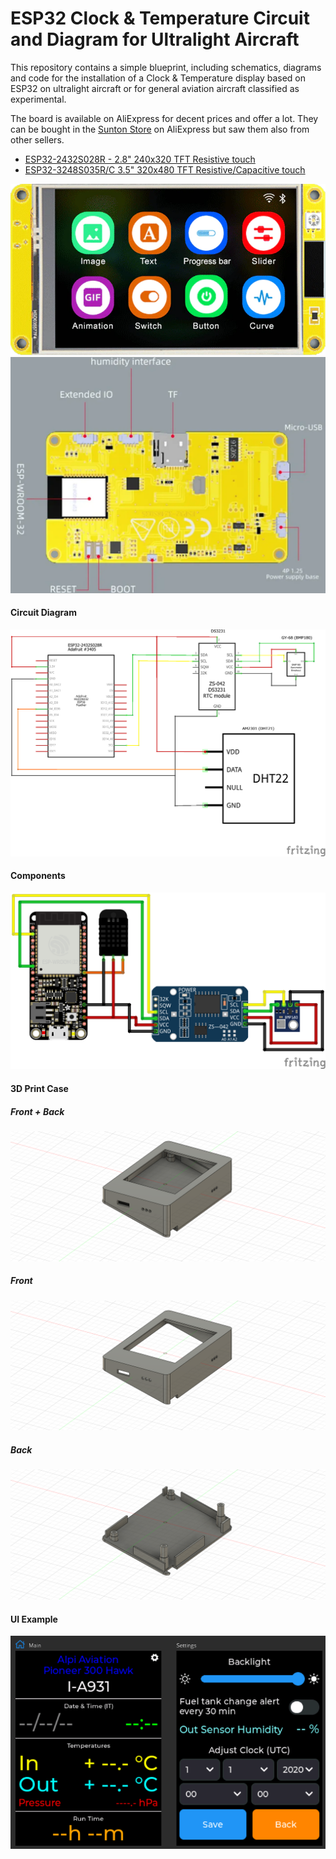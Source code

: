# ESP32 Clock & Temperature Circuit and Diagram for Ultralight Aircraft

This repository contains a simple blueprint, including schematics, diagrams and code for the installation of a Clock & Temperature display based on ESP32 on ultralight aircraft or for general aviation aircraft classified as experimental.

The board is available on AliExpress for decent prices and offer a lot.
They can be bought in the [Sunton Store](https://www.aliexpress.com/store/1100192306) on AliExpress but saw them also from other sellers.

- [ESP32-2432S028R - 2.8" 240x320 TFT Resistive touch](https://www.aliexpress.com/item/1005004502250619.html)
- [ESP32-3248S035R/C 3.5" 320x480 TFT Resistive/Capacitive touch](https://www.aliexpress.com/item/1005004632953455.html)

![ESP32-3248S035R front](assets/images/esp32-3248S035-front.png)
![ESP32-3248S035R back](assets/images/esp32-3248S035-back.png)

#### Circuit Diagram

![Circuit Diagaram](assets/images/Berna_Fly_Clock_Thermometer_Schematic.png)

#### Components
![Components](assets/images/Berna_Fly_Clock_Thermometer_bb.png)

#### 3D Print Case
##### Front + Back
![3D Print Case Complete](assets/images/Berna_Fly_Clock_Thermometer_3D_Case_All.png)
##### Front
![3D Print Case Front](assets/images/Berna_Fly_Clock_Thermometer_3D_Case_Front.png)
##### Back
![3D Print Case Back](assets/images/Berna_Fly_Clock_Thermometer_3D_Case_Back.png)

#### UI Example
![UI Example](assets/images/Berna_Fly_Clock_Thermometer_UI.png)

